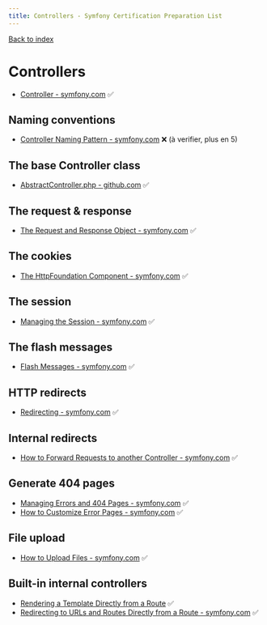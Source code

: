 ```yaml
---
title: Controllers - Symfony Certification Preparation List
---
```

[Back to index](../readme.md#table-of-contents)

# Controllers
- [Controller - symfony.com](https://symfony.com/doc/5.4/controller.html) ✅

## Naming conventions
- [Controller Naming Pattern - symfony.com](https://symfony.com/doc/5.4/routing.html#controller-naming-pattern) ❌ (à verifier, plus en 5)

## The base Controller class
- [AbstractController.php - github.com](https://github.com/symfony/symfony/blob/5.0/src/Symfony/Bundle/FrameworkBundle/Controller/AbstractController.php) ✅

## The request & response
- [The Request and Response Object - symfony.com](https://symfony.com/doc/5.4/controller.html#the-request-and-response-object) ✅

## The cookies
- [The HttpFoundation Component - symfony.com](https://symfony.com/doc/5.4/components/http_foundation.html) ✅

## The session
- [Managing the Session - symfony.com](https://symfony.com/doc/5.4/controller.html#managing-the-session) ✅

## The flash messages
- [Flash Messages - symfony.com](https://symfony.com/doc/5.4/controller.html#flash-messages) ✅

## HTTP redirects
- [Redirecting - symfony.com](https://symfony.com/doc/5.4/controller.html#redirecting) ✅

## Internal redirects
- [How to Forward Requests to another Controller - symfony.com](https://symfony.com/doc/5.4/controller/forwarding.html) ✅

## Generate 404 pages
- [Managing Errors and 404 Pages - symfony.com](https://symfony.com/doc/5.4/controller.html#managing-errors-and-404-pages) ✅
- [How to Customize Error Pages - symfony.com](https://symfony.com/doc/5.4/controller/error_pages.html) ✅ 

## File upload
- [How to Upload Files - symfony.com](https://symfony.com/doc/5.4/controller/upload_file.html) ✅

## Built-in internal controllers
- [Rendering a Template Directly from a Route](https://symfony.com/doc/5.4/templates.html#rendering-a-template-directly-from-a-route) ✅
- [Redirecting to URLs and Routes Directly from a Route - symfony.com](https://symfony.com/doc/5.4/routing.html#redirecting-to-urls-and-routes-directly-from-a-route) ✅
